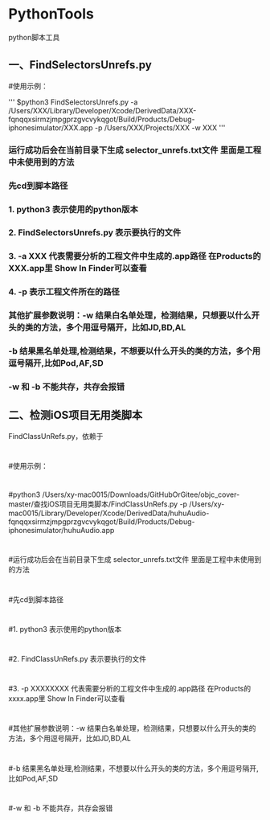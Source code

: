 # PythonTools
python脚本工具

## 一、FindSelectorsUnrefs.py
#使用示例：

'''
$python3 FindSelectorsUnrefs.py -a /Users/XXX/Library/Developer/Xcode/DerivedData/XXX-fqnqqxsirmzjmpgprzgvcvykqgot/Build/Products/Debug-iphonesimulator/XXX.app -p /Users/XXX/Projects/XXX -w XXX
'''

### 运行成功后会在当前目录下生成 selector_unrefs.txt文件 里面是工程中未使用到的方法

### 先cd到脚本路径

### 1. python3 表示使用的python版本

### 2. FindSelectorsUnrefs.py 表示要执行的文件

### 3. -a XXX 代表需要分析的工程文件中生成的.app路径 在Products的XXX.app里 Show In Finder可以查看

### 4. -p 表示工程文件所在的路径

### 其他扩展参数说明：-w 结果白名单处理，检测结果，只想要以什么开头的类的方法，多个用逗号隔开，比如JD,BD,AL

### -b 结果黑名单处理,检测结果，不想要以什么开头的类的方法，多个用逗号隔开,比如Pod,AF,SD

### -w 和 -b 不能共存，共存会报错




## 二、检测iOS项目无用类脚本
FindClassUnRefs.py，依赖于


#
#使用示例：
#
#python3 /Users/xy-mac0015/Downloads/GitHubOrGitee/objc_cover-master/查找iOS项目无用类脚本/FindClassUnRefs.py -p /Users/xy-mac0015/Library/Developer/Xcode/DerivedData/huhuAudio-fqnqqxsirmzjmpgprzgvcvykqgot/Build/Products/Debug-iphonesimulator/huhuAudio.app

#
#运行成功后会在当前目录下生成 selector_unrefs.txt文件 里面是工程中未使用到的方法
#
#先cd到脚本路径
#
#1. python3 表示使用的python版本
#
#2. FindClassUnRefs.py 表示要执行的文件
#
#3. -p XXXXXXXX 代表需要分析的工程文件中生成的.app路径 在Products的xxxx.app里 Show In Finder可以查看
#
#其他扩展参数说明：-w 结果白名单处理，检测结果，只想要以什么开头的类的方法，多个用逗号隔开，比如JD,BD,AL
#
#-b 结果黑名单处理,检测结果，不想要以什么开头的类的方法，多个用逗号隔开,比如Pod,AF,SD
#
#-w 和 -b 不能共存，共存会报错

